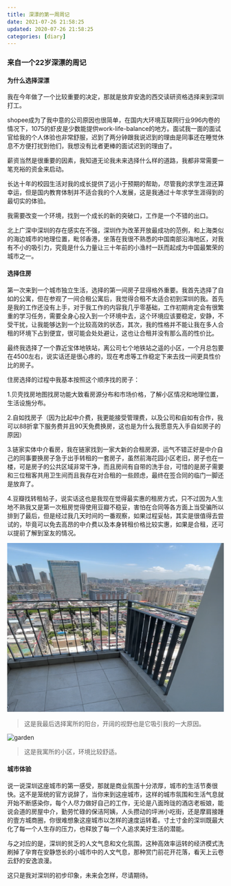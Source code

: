 ```yaml
---
title: 深漂的第一周周记
date: 2021-07-26 21:58:25
updated: 2020-07-26 21:58:25
categories: [diary]
---
```


### 来自一个22岁深漂的周记

#### 为什么选择深漂

 我在今年做了一个比较重要的决定，那就是放弃安逸的西交读研资格选择来到深圳打工。

shopee成为了我中意的公司原因也很简单，在国内大环境互联网行业996内卷的情况下，1075的虾皮是少数能提供work-life-balance的地方。面试我一面的面试官给我的个人体验也非常舒服，迟到了两分钟跟我说迟到的理由是同事还在睡觉休息不方便打扰到他们，我想没有比者更棒的面试迟到的理由了。

薪资当然是很重要的因素，我知道无论我未来选择什么样的道路，我都非常需要一笔充裕的资金来启动。

长达十年的校园生活对我的成长提供了远小于预期的帮助，尽管我的求学生涯还算幸运，但是国内教育体制并不适合我的个人发展，这是我通过十年求学生涯得到的最切实的体验。

我需要改变一个环境，找到一个成长的新的突破口，工作是一个不错的出口。

北上广深中深圳的存在感实在不强，深圳作为改革开放最成功的范例，和上海类似的海边城市的地理位置，毗邻香港，坐落在我很不熟悉的中国南部沿海地区，对我有不小的吸引力，究竟是什么力量让三十年前的小渔村一跃而起成为中国最繁荣的城市之一。

#### 选择住房

第一次来到一个城市独立生活，选择的第一间房子显得格外重要。我首先选择了自如的公寓，但在参观了一间合租公寓后，我觉得合租不太适合初到深圳的我。首先是我的工作还没有上手，对于我工作的内容我几乎零基础，工作初期肯定会有很繁重的学习任务，需要全身心投入到一个环境中去，这个环境应该要稳定，安静，不受干扰，让我能够达到一个比较高效的状态，其次，我的性格并不能让我在多人合租的环境下占到便宜，很可能会处处避让，这也让合租并没有那么高的性价比。

最终我选择了一个靠近宝体地铁站，离公司七个地铁站之遥的小区，一个月总包要在4500左右，说实话还是很心疼的，现在考虑等工作稳定下来去找一间更具性价比的房子。

住房选择的过程中我基本按照这个顺序找的房子：

1.贝壳找房地图找房功能大致看房源分布和市场价格，了解小区情况和地理位置，生活设施分布。

2.自如找房子（因为比起中介费，我更能接受管理费，以及公司和自如有合作，我可以88折拿下服务费并且90天免费换房，这也是为什么我愿意先入手自如房子的原因）

3.链家实体中介看房，我在链家找到一家大新的合租房源，运气不错正好是中介自己的同事要换房子急于出手转租的一套房子，虽然前海花园小区老旧，房子也在一楼，可是房子的公共区域非常干净，而且房间有自带的洗手台，可惜的是房子需要和三位租客共用卫生间而且我存在对合租的一些顾虑，最终在签合同的临门一脚还是放弃了。

4.豆瓣找转租帖子，说实话这也是我现在觉得最实惠的租房方式，只不过因为人生地不熟我又是第一次租房觉得使用豆瓣不稳妥，害怕在合同等各方面上当受骗所以排到了最后，但是经过我几天时间的一番观察，如果过程妥帖，其实是很值得去尝试的，毕竟可以免去高昂的中介费以及本身转租价格比较实惠，如果是合租，还可以提前了解到室友的情况。

 ![balcony](/images/阳台.png)

> 这是我最后选择寓所的阳台，开阔的视野也是它吸引我的一大原因。

 ![garden](/images/花园.png)

> 这是我寓所的小区，环境比较舒适。

#### 城市体验

说一说深圳这座城市的第一感受，那就是商业氛围十分浓厚，城市的生活节奏很快。这不是笼统的官方说辞了，当你来到这座城市，这样的城市氛围和生活气息就开始不断感染你，每个人尽力做好自己的工作，无论是八面玲珑的酒店老板娘，能说会道的房屋中介，勤劳忙碌的保洁阿姨，人头攒动的坪洲小吃街，还是摩肩接踵的壹方城商圈，你很难想象这座城市以怎样的速度运转着。寸土寸金的深圳既最大化了每一个人生存的压力，也释放了每一个人追求美好生活的潜能。

与之对应的是，深圳的贫乏的人文气息和文化氛围，这种高效率运转的经济模式洗刷掉了孕育在安静悠长的小城市中的人文气息，那种赏门前花开花落，看天上云卷云舒的安逸浪漫。

这只是我对深圳的初步印象，未来会怎样，尽请期待。
